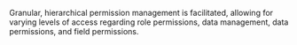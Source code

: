 

Granular, hierarchical permission management is facilitated, allowing for varying levels of access regarding role permissions, data management, data permissions, and field permissions.

